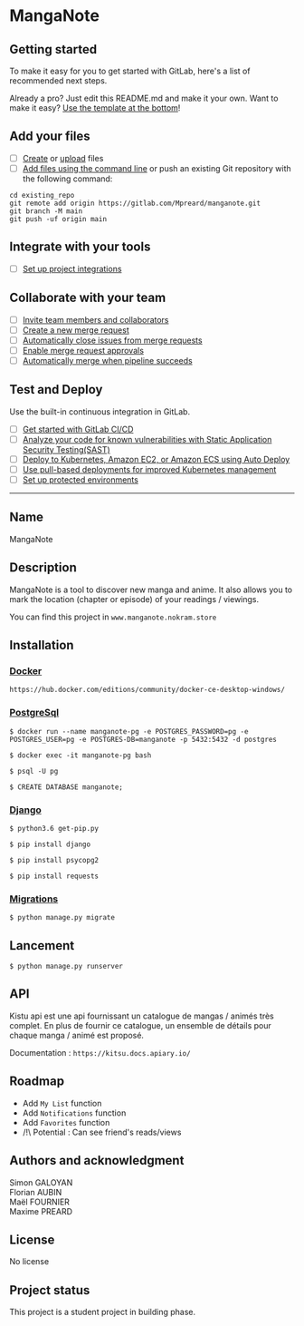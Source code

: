 # MangaNote

## Getting started

To make it easy for you to get started with GitLab, here's a list of recommended next steps.

Already a pro? Just edit this README.md and make it your own. Want to make it easy? [Use the template at the bottom](#editing-this-readme)!

## Add your files

- [ ] [Create](https://docs.gitlab.com/ee/user/project/repository/web_editor.html#create-a-file) or [upload](https://docs.gitlab.com/ee/user/project/repository/web_editor.html#upload-a-file) files
- [ ] [Add files using the command line](https://docs.gitlab.com/ee/gitlab-basics/add-file.html#add-a-file-using-the-command-line) or push an existing Git repository with the following command:

```
cd existing_repo
git remote add origin https://gitlab.com/Mpreard/manganote.git
git branch -M main
git push -uf origin main
```

## Integrate with your tools

- [ ] [Set up project integrations](https://gitlab.com/Mpreard/manganote/-/settings/integrations)

## Collaborate with your team

- [ ] [Invite team members and collaborators](https://docs.gitlab.com/ee/user/project/members/)
- [ ] [Create a new merge request](https://docs.gitlab.com/ee/user/project/merge_requests/creating_merge_requests.html)
- [ ] [Automatically close issues from merge requests](https://docs.gitlab.com/ee/user/project/issues/managing_issues.html#closing-issues-automatically)
- [ ] [Enable merge request approvals](https://docs.gitlab.com/ee/user/project/merge_requests/approvals/)
- [ ] [Automatically merge when pipeline succeeds](https://docs.gitlab.com/ee/user/project/merge_requests/merge_when_pipeline_succeeds.html)

## Test and Deploy

Use the built-in continuous integration in GitLab.

- [ ] [Get started with GitLab CI/CD](https://docs.gitlab.com/ee/ci/quick_start/index.html)
- [ ] [Analyze your code for known vulnerabilities with Static Application Security Testing(SAST)](https://docs.gitlab.com/ee/user/application_security/sast/)
- [ ] [Deploy to Kubernetes, Amazon EC2, or Amazon ECS using Auto Deploy](https://docs.gitlab.com/ee/topics/autodevops/requirements.html)
- [ ] [Use pull-based deployments for improved Kubernetes management](https://docs.gitlab.com/ee/user/clusters/agent/)
- [ ] [Set up protected environments](https://docs.gitlab.com/ee/ci/environments/protected_environments.html)
***

## Name
MangaNote

## Description
MangaNote is a tool to discover new manga and anime. It also allows you to mark the location (chapter or episode) of your readings / viewings.  

You can find this project in `www.manganote.nokram.store`

## Installation
### <u>Docker</u> 
`https://hub.docker.com/editions/community/docker-ce-desktop-windows/`

### <u>PostgreSql</u>
```
$ docker run --name manganote-pg -e POSTGRES_PASSWORD=pg -e POSTGRES_USER=pg -e POSTGRES-DB=manganote -p 5432:5432 -d postgres

$ docker exec -it manganote-pg bash

$ psql -U pg

$ CREATE DATABASE manganote;
```

### <u>Django</u>
```
$ python3.6 get-pip.py

$ pip install django

$ pip install psycopg2

$ pip install requests
```

### <u>Migrations</u>
```
$ python manage.py migrate
```

## Lancement
```
$ python manage.py runserver
```

## API
Kistu api est une api fournissant un catalogue de mangas / animés très complet. En plus de fournir ce catalogue, un ensemble de détails pour chaque manga / animé est proposé.  

Documentation : `https://kitsu.docs.apiary.io/`  

## Roadmap
- Add `My List` function
- Add `Notifications` function
- Add `Favorites` function
- /!\ Potential : Can see friend's reads/views

## Authors and acknowledgment
Simon GALOYAN   
Florian AUBIN  
Maël FOURNIER   
Maxime PREARD  

## License
No license

## Project status
This project is a student project in building phase.
